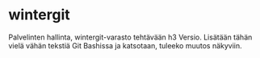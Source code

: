 # wintergit
Palvelinten hallinta, wintergit-varasto tehtävään h3 Versio. 
Lisätään tähän vielä vähän tekstiä Git Bashissa ja katsotaan, tuleeko muutos 
näkyviin.

